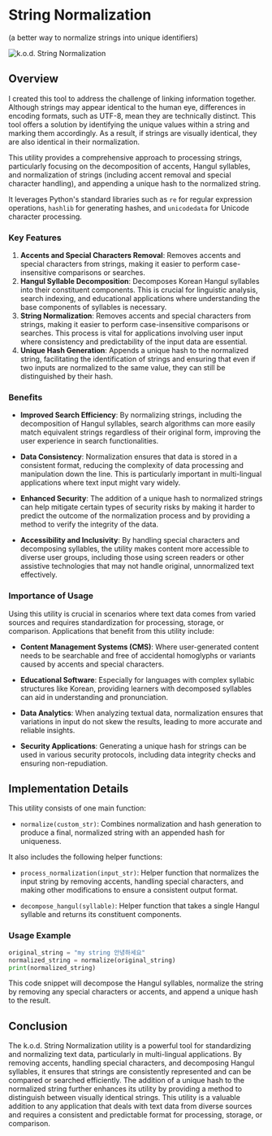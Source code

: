
# String Normalization
(a better way to normalize strings into unique identifiers)

![k.o.d. String Normalization](https://raw.githubusercontent.com/kod3000/kod-normalize-str/main/assets/simple.webp)

## Overview

I created this tool to address the challenge of linking information together. 
Although strings may appear identical to the human eye, differences in encoding formats, 
such as UTF-8, mean they are technically distinct. This tool offers a solution by identifying 
the unique values within a string and marking them accordingly. As a result, if strings are visually identical, 
they are also identical in their normalization.
<br />

This utility provides a comprehensive approach to processing strings, particularly focusing on the decomposition of accents,
Hangul syllables, and normalization of strings (including accent removal and special character handling), and appending 
a unique hash to the normalized string.
<br />

It leverages Python's standard libraries such as `re` for regular expression operations, `hashlib` for generating hashes, and `unicodedata` for Unicode character processing.

### Key Features

1. **Accents and Special Characters Removal**: Removes accents and special characters from strings, making it easier to perform case-insensitive comparisons or searches.
2. **Hangul Syllable Decomposition**: Decomposes Korean Hangul syllables into their constituent components. This is crucial for linguistic analysis, search indexing, and educational applications where understanding the base components of syllables is necessary.
3. **String Normalization**: Removes accents and special characters from strings, making it easier to perform case-insensitive comparisons or searches. This process is vital for applications involving user input where consistency and predictability of the input data are essential.
4. **Unique Hash Generation**: Appends a unique hash to the normalized string, facilitating the identification of strings and ensuring that even if two inputs are normalized to the same value, they can still be distinguished by their hash.

### Benefits

- **Improved Search Efficiency**: By normalizing strings, including the decomposition of Hangul syllables, search algorithms can more easily match equivalent strings regardless of their original form, improving the user experience in search functionalities.

- **Data Consistency**: Normalization ensures that data is stored in a consistent format, reducing the complexity of data processing and manipulation down the line. This is particularly important in multi-lingual applications where text input might vary widely.

- **Enhanced Security**: The addition of a unique hash to normalized strings can help mitigate certain types of security risks by making it harder to predict the outcome of the normalization process and by providing a method to verify the integrity of the data.

- **Accessibility and Inclusivity**: By handling special characters and decomposing syllables, the utility makes content more accessible to diverse user groups, including those using screen readers or other assistive technologies that may not handle original, unnormalized text effectively.

### Importance of Usage

Using this utility is crucial in scenarios where text data comes from varied sources and requires standardization for processing, storage, or comparison. Applications that benefit from this utility include:

- **Content Management Systems (CMS)**: Where user-generated content needs to be searchable and free of accidental homoglyphs or variants caused by accents and special characters.

- **Educational Software**: Especially for languages with complex syllabic structures like Korean, providing learners with decomposed syllables can aid in understanding and pronunciation.

- **Data Analytics**: When analyzing textual data, normalization ensures that variations in input do not skew the results, leading to more accurate and reliable insights.

- **Security Applications**: Generating a unique hash for strings can be used in various security protocols, including data integrity checks and ensuring non-repudiation.

## Implementation Details

This utility consists of one main function:

- `normalize(custom_str)`: Combines normalization and hash generation to produce a final, normalized string with an appended hash for uniqueness.


It also includes the following helper functions:

- `process_normalization(input_str)`: Helper function that normalizes the input string by removing accents, handling special characters, and making other modifications to ensure a consistent output format.

- `decompose_hangul(syllable)`: Helper function that takes a single Hangul syllable and returns its constituent components.


### Usage Example

```python
original_string = "my string 안녕하세요"
normalized_string = normalize(original_string)
print(normalized_string)
```

This code snippet will decompose the Hangul syllables, normalize the string by removing any special characters or accents, and append a unique hash to the result.

## Conclusion

The k.o.d. String Normalization utility is a powerful tool for standardizing and normalizing text data, 
particularly in multi-lingual applications. By removing accents, handling special characters, and decomposing 
Hangul syllables, it ensures that strings are consistently represented and can be compared or searched efficiently. 
The addition of a unique hash to the normalized string further enhances its utility by providing a method to 
distinguish between visually identical strings. This utility is a valuable addition to any application that 
deals with text data from diverse sources and requires a consistent and predictable format for processing, 
storage, or comparison.
